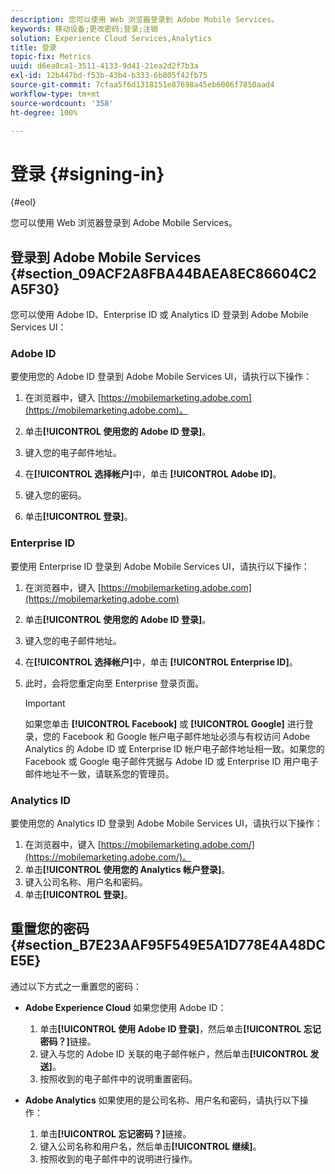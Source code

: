 ```yaml
---
description: 您可以使用 Web 浏览器登录到 Adobe Mobile Services。
keywords: 移动设备;更改密码;登录;注销
solution: Experience Cloud Services,Analytics
title: 登录
topic-fix: Metrics
uuid: d6ea0ca1-3511-4133-9d41-21ea2d2f7b3a
exl-id: 12b447bd-f53b-43b4-b333-6b805f42fb75
source-git-commit: 7cfaa5f6d1318151e87698a45eb6006f7850aad4
workflow-type: tm+mt
source-wordcount: '358'
ht-degree: 100%

---
```


# 登录 {#signing-in}

{#eol}

您可以使用 Web 浏览器登录到 Adobe Mobile Services。

## 登录到 Adobe Mobile Services {#section_09ACF2A8FBA44BAEA8EC86604C2A5F30}

您可以使用 Adobe ID、Enterprise ID 或 Analytics ID 登录到 Adobe Mobile Services UI：

### Adobe ID

要使用您的 Adobe ID 登录到 Adobe Mobile Services UI，请执行以下操作：

1. 在浏览器中，键入 [https://mobilemarketing.adobe.com](https://mobilemarketing.adobe.com)。
1. 单击&#x200B;**[!UICONTROL 使用您的 Adobe ID 登录]**。
1. 键入您的电子邮件地址。
1. 在&#x200B;**[!UICONTROL 选择帐户]**&#x200B;中，单击 **[!UICONTROL Adobe ID]**。

1. 键入您的密码。
1. 单击&#x200B;**[!UICONTROL 登录]**。


### Enterprise ID

要使用 Enterprise ID 登录到 Adobe Mobile Services UI，请执行以下操作：

1. 在浏览器中，键入 [https://mobilemarketing.adobe.com](https://mobilemarketing.adobe.com)
1. 单击&#x200B;**[!UICONTROL 使用您的 Adobe ID 登录]**。
1. 键入您的电子邮件地址。
1. 在&#x200B;**[!UICONTROL 选择帐户]**&#x200B;中，单击 **[!UICONTROL Enterprise ID]**。

1. 此时，会将您重定向至 Enterprise 登录页面。

   >[!IMPORTANT]
   >
   >如果您单击 **[!UICONTROL Facebook]** 或 **[!UICONTROL Google]** 进行登录，您的 Facebook 和 Google 帐户电子邮件地址必须与有权访问 Adobe Analytics 的 Adobe ID 或 Enterprise ID 帐户电子邮件地址相一致。如果您的 Facebook 或 Google 电子邮件凭据与 Adobe ID 或 Enterprise ID 用户电子邮件地址不一致，请联系您的管理员。

### Analytics ID

要使用您的 Analytics ID 登录到 Adobe Mobile Services UI，请执行以下操作：

1. 在浏览器中，键入 [https://mobilemarketing.adobe.com/](https://mobilemarketing.adobe.com/)。
1. 单击&#x200B;**[!UICONTROL 使用您的 Analytics 帐户登录]**。
1. 键入公司名称、用户名和密码。
1. 单击&#x200B;**[!UICONTROL 登录]**。

## 重置您的密码 {#section_B7E23AAF95F549E5A1D778E4A48DCE5E}

通过以下方式之一重置您的密码：

* **Adobe Experience Cloud** 如果您使用 Adobe ID：

   1. 单击&#x200B;**[!UICONTROL 使用 Adobe ID 登录]**，然后单击&#x200B;**[!UICONTROL 忘记密码？]**&#x200B;链接。
   1. 键入与您的 Adobe ID 关联的电子邮件帐户，然后单击&#x200B;**[!UICONTROL 发送]**。
   1. 按照收到的电子邮件中的说明重置密码。

* **Adobe Analytics** 如果使用的是公司名称、用户名和密码，请执行以下操作：

   1. 单击&#x200B;**[!UICONTROL 忘记密码？]**&#x200B;链接。
   1. 键入公司名称和用户名，然后单击&#x200B;**[!UICONTROL 继续]**。
   1. 按照收到的电子邮件中的说明进行操作。
